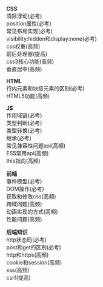 **CSS**  
清除浮动(必考)  
position属性(必考)  
常见布局实现(必考)  
visibility:hidden和display:none(必考)  
css权重(高频)  
前后处理器(提高)  
css3核心功能(高频)  
垂直居中(高频)  

**HTML**  
行内元素和块级元素的区别(必考)  
HTML5功能(高频)  

**JS**  
作用域链(必考)  
类型判断(必考)  
类型转换(必考)  
继承(必考)  
常见兼容性问题api(高频)  
ES5常用api(高频)  
this指向(高频)  

**前端**  
事件模型(必考)  
DOM操作(必考)  
获取和修改css(高频)  
跨域问题(高频)  
动画实现的方式(高频)  
性能问题(高频)  

**后端知识**  
http状态码(必考)  
post和get的区别(必考)  
http和https(高频)  
cookie和session(高频)  
xss(高频)  
csrf(提高)  

